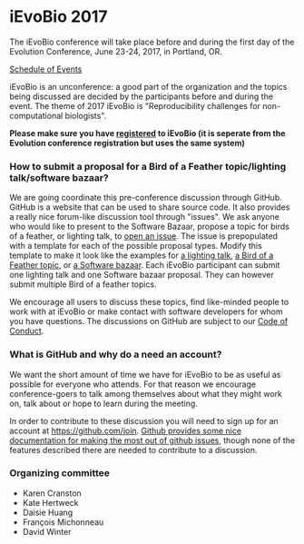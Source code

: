 # iEvoBio 2017

The iEvoBio conference will take place before and during the first day
of the Evolution Conference, June 23-24, 2017, in Portland, OR.

[Schedule of Events](https://github.com/2017-iEvoBio/organization/blob/master/schedule.md)

iEvoBio is an unconference: a good part of the organization and the
topics being discussed are decided by the participants before and
during the event. The theme of 2017 iEvoBio is "Reproducibility
challenges for non-computational biologists".

**Please make sure you have [registered](http://www.evolutionmeetings.org/registration.html) to iEvoBio (it is seperate from the Evolution conference registration but uses the same system)**

### How to submit a proposal for a Bird of a Feather topic/lighting talk/software bazaar?

We are going coordinate this pre-conference discussion through GitHub. GitHub is
a website that can be used to share source code. It also provides a really nice
forum-like discussion tool through "issues". We ask anyone who would like to
present to the Software Bazaar, propose a topic for birds of a feather, or
lighting talk,
to [open an issue](https://github.com/2017-iEvoBio/organization/issues/new). The issue is prepopulated with a template for each of the possible proposal types. Modify this template to make it look like the examples for [a lighting talk](https://github.com/2017-iEvoBio/organization/issues/7), [a Bird of a Feather topic](https://github.com/2017-iEvoBio/organization/issues/6), or [a Software bazaar](https://github.com/2017-iEvoBio/organization/issues/5). Each iEvoBio participant can submit one lighting talk and one Software bazaar proposal. They can however submit multiple Bird of a feather topics.

We encourage all users to discuss these topics, find like-minded people to work
with at iEvoBio or make contact with software developers for whom you have
questions. The discussions on GitHub are subject to our [Code of Conduct](https://github.com/2017-iEvoBio/organization/blob/master/CoC.md).


### What is GitHub and why do a need an account?

We want the short amount of time we have for iEvoBio to be as useful as possible
for everyone who attends. For that reason we encourage conference-goers to
talk among themselves about what they might work on, talk about or hope to learn
during the meeting.

In order to contribute to these discussion you will need to sign up for an
account at https://github.com/join. [Github provides some nice documentation for
making the most out of github issues](https://guides.github.com/features/mastering-markdown/),
though none of the features described there are needed to contribute to a
discussion.

### Organizing committee

* Karen Cranston
* Kate Hertweck
* Daisie Huang
* François Michonneau
* David Winter
